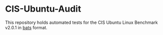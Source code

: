 # CIS-Ubuntu-Audit

This repository holds automated tests for the CIS Ubuntu Linux Benchmark v2.0.1 in [bats](https://github.com/bats-core/bats-core) format.
